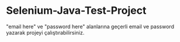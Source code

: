 # Selenium-Java-Test-Project
"email here" ve "password here" alanlarına geçerli email ve password yazarak projeyi çalıştırabilirsiniz.
